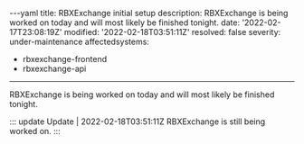 ---yaml
title: RBXExchange initial setup
description: RBXExchange is being worked on today and will most likely be finished tonight.
date: '2022-02-17T23:08:19Z'
modified: '2022-02-18T03:51:11Z'
resolved: false
severity: under-maintenance
affectedsystems:
  - rbxexchange-frontend
  - rbxexchange-api
---
RBXExchange is being worked on today and will most likely be finished tonight.

::: update Update | 2022-02-18T03:51:11Z
RBXExchange is still being worked on.
:::

